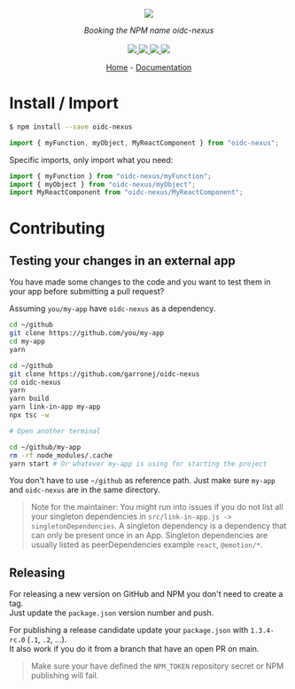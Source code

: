 <p align="center">
    <img src="https://user-images.githubusercontent.com/6702424/80216211-00ef5280-863e-11ea-81de-59f3a3d4b8e4.png">  
</p>
<p align="center">
    <i>Booking the NPM name oidc-nexus</i>
    <br>
    <br>
    <a href="https://github.com/garronej/oidc-nexus/actions">
      <img src="https://github.com/garronej/oidc-nexus/actions/workflows/ci.yaml/badge.svg?branch=main">
    </a>
    <a href="https://bundlephobia.com/package/oidc-nexus">
      <img src="https://img.shields.io/bundlephobia/minzip/oidc-nexus">
    </a>
    <a href="https://www.npmjs.com/package/oidc-nexus">
      <img src="https://img.shields.io/npm/dw/oidc-nexus">
    </a>
    <a href="https://github.com/garronej/oidc-nexus/blob/main/LICENSE">
      <img src="https://img.shields.io/npm/l/oidc-nexus">
    </a>
</p>
<p align="center">
  <a href="https://github.com/garronej/oidc-nexus">Home</a>
  -
  <a href="https://github.com/garronej/oidc-nexus">Documentation</a>
</p>

# Install / Import

```bash
$ npm install --save oidc-nexus
```

```typescript
import { myFunction, myObject, MyReactComponent } from "oidc-nexus";
```

Specific imports, only import what you need:

```typescript
import { myFunction } from "oidc-nexus/myFunction";
import { myObject } from "oidc-nexus/myObject";
import MyReactComponent from "oidc-nexus/MyReactComponent";
```

# Contributing

## Testing your changes in an external app

You have made some changes to the code and you want to test them
in your app before submitting a pull request?

Assuming `you/my-app` have `oidc-nexus` as a dependency.

```bash
cd ~/github
git clone https://github.com/you/my-app
cd my-app
yarn

cd ~/github
git clone https://github.com/garronej/oidc-nexus
cd oidc-nexus
yarn
yarn build
yarn link-in-app my-app
npx tsc -w

# Open another terminal

cd ~/github/my-app
rm -rf node_modules/.cache
yarn start # Or whatever my-app is using for starting the project
```

You don't have to use `~/github` as reference path. Just make sure `my-app` and `oidc-nexus`
are in the same directory.

> Note for the maintainer: You might run into issues if you do not list all your singleton dependencies in
> `src/link-in-app.js -> singletonDependencies`. A singleton dependency is a dependency that can
> only be present once in an App. Singleton dependencies are usually listed as peerDependencies example `react`, `@emotion/*`.

## Releasing

For releasing a new version on GitHub and NPM you don't need to create a tag.  
Just update the `package.json` version number and push.

For publishing a release candidate update your `package.json` with `1.3.4-rc.0` (`.1`, `.2`, ...).  
It also work if you do it from a branch that have an open PR on main.

> Make sure your have defined the `NPM_TOKEN` repository secret or NPM publishing will fail.
